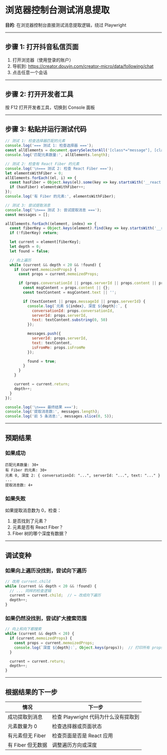 # 浏览器控制台测试消息提取

**目的**: 在浏览器控制台直接测试消息提取逻辑，绕过 Playwright

---

## 步骤 1: 打开抖音私信页面

1. 打开浏览器（使用登录的账户）
2. 导航到: https://creator.douyin.com/creator-micro/data/following/chat
3. 点击任意一个会话

---

## 步骤 2: 打开开发者工具

按 F12 打开开发者工具，切换到 Console 面板

---

## 步骤 3: 粘贴并运行测试代码

```javascript
// 测试 1: 检查选择器匹配的元素
console.log('=== 测试 1: 检查选择器 ===');
const allElements = document.querySelectorAll('[class*="message"], [class*="item"], [role*="article"]');
console.log('匹配元素数量:', allElements.length);

// 测试 2: 检查有 React Fiber 的元素
console.log('\n=== 测试 2: 检查 React Fiber ===');
let elementsWithFiber = 0;
allElements.forEach((el, i) => {
  const hasFiber = Object.keys(el).some(key => key.startsWith('__react'));
  if (hasFiber) elementsWithFiber++;
});
console.log('有 Fiber 的元素:', elementsWithFiber);

// 测试 3: 尝试提取消息
console.log('\n=== 测试 3: 尝试提取消息 ===');
const messages = [];

allElements.forEach((element, index) => {
  const fiberKey = Object.keys(element).find(key => key.startsWith('__react'));
  if (!fiberKey) return;

  let current = element[fiberKey];
  let depth = 0;
  let found = false;

  // 向上遍历
  while (current && depth < 20 && !found) {
    if (current.memoizedProps) {
      const props = current.memoizedProps;

      if (props.conversationId || props.serverId || props.content || props.message) {
        const msgContent = props.content || {};
        const textContent = msgContent.text || '';

        if (textContent || props.messageId || props.serverId) {
          console.log(`元素 ${index}, 深度 ${depth}:`, {
            conversationId: props.conversationId,
            serverId: props.serverId,
            text: textContent.substring(0, 50)
          });

          messages.push({
            serverId: props.serverId,
            text: textContent,
            isFromMe: props.isFromMe
          });

          found = true;
        }
      }
    }

    current = current.return;
    depth++;
  }
});

console.log('\n=== 最终结果 ===');
console.log('提取消息数:', messages.length);
console.log('前 5 条消息:', messages.slice(0, 5));
```

---

## 预期结果

### 如果成功

```
匹配元素数量: 30+
有 Fiber 的元素: 30+
元素 0, 深度 2: { conversationId: "...", serverId: "...", text: "..." }
...
提取消息数: 4+
```

### 如果失败

如果提取消息数为 0，检查：
1. 是否找到了元素？
2. 元素是否有 React Fiber？
3. Fiber 树的哪个深度有数据？

---

## 调试变种

### 如果向上遍历没找到，尝试向下遍历

```javascript
// 改用 current.child
while (current && depth < 20 && !found) {
  // ... 同样的检查逻辑
  current = current.child;  // ← 改成向下遍历
  depth++;
}
```

### 如果仍然没找到，尝试扩大搜索范围

```javascript
// 向上和向下都搜索
while (current && depth < 20) {
  if (current.memoizedProps) {
    const props = current.memoizedProps;
    console.log(`深度 ${depth}:`, Object.keys(props));  // 打印所有 props 键
  }

  current = current.return;
  depth++;
}
```

---

## 根据结果的下一步

| 情况 | 下一步 |
|------|--------|
| 成功提取到消息 | 检查 Playwright 代码为什么没有提取到 |
| 元素数量为 0 | 检查选择器或页面状态 |
| 有元素但无 Fiber | 检查页面是否是 React 应用 |
| 有 Fiber 但无数据 | 调整遍历方向或深度 |
